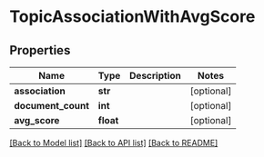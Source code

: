 # TopicAssociationWithAvgScore

## Properties
Name | Type | Description | Notes
------------ | ------------- | ------------- | -------------
**association** | **str** |  | [optional] 
**document_count** | **int** |  | [optional] 
**avg_score** | **float** |  | [optional] 

[[Back to Model list]](../README.md#documentation-for-models) [[Back to API list]](../README.md#documentation-for-api-endpoints) [[Back to README]](../README.md)


